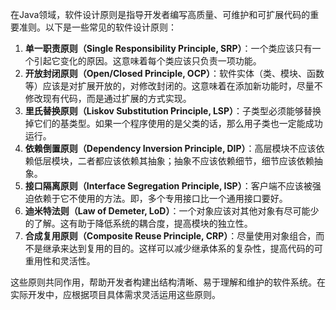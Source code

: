 在Java领域，软件设计原则是指导开发者编写高质量、可维护和可扩展代码的重要准则。以下是一些常见的软件设计原则：

1. **单一职责原则（Single Responsibility Principle, SRP）**：一个类应该只有一个引起它变化的原因。这意味着每个类应该只负责一项功能。
2. **开放封闭原则（Open/Closed Principle, OCP）**：软件实体（类、模块、函数等）应该是对扩展开放的，对修改封闭的。这意味着在添加新功能时，尽量不修改现有代码，而是通过扩展的方式实现。
3. **里氏替换原则（Liskov Substitution Principle, LSP）**：子类型必须能够替换掉它们的基类型。如果一个程序使用的是父类的话，那么用子类也一定能成功运行。
4. **依赖倒置原则（Dependency Inversion Principle, DIP）**：高层模块不应该依赖低层模块，二者都应该依赖其抽象；抽象不应该依赖细节，细节应该依赖抽象。
5. **接口隔离原则（Interface Segregation Principle, ISP）**：客户端不应该被强迫依赖于它不使用的方法。即，多个专用接口比一个通用接口要好。
6. **迪米特法则（Law of Demeter, LoD）**：一个对象应该对其他对象有尽可能少的了解。这有助于降低系统的耦合度，提高模块的独立性。
7. **合成复用原则（Composite Reuse Principle, CRP）**：尽量使用对象组合，而不是继承来达到复用的目的。这样可以减少继承体系的复杂性，提高代码的可重用性和灵活性。

这些原则共同作用，帮助开发者构建出结构清晰、易于理解和维护的软件系统。在实际开发中，应根据项目具体需求灵活运用这些原则。
